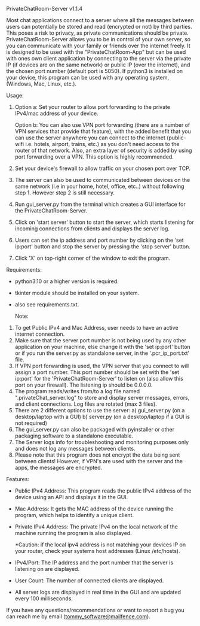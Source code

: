 PrivateChatRoom-Server v1.1.4

  Most chat applications connect to a server where all the messages between
users can potentially be stored and read (encrypted or not) by third parties.
This poses a risk to privacy, as private communications should be private.
PrivateChatRoom-Server allows you to be in control of your own server, so you
can communicate with your family or friends over the internet freely. 
It is designed to be used with the "PrivateChatRoom-App" but can be used
with ones own client application by connecting to the server via the
private IP (if devices are on the same network) or public IP (over the internet),
and the chosen port number (default port is 5050).
If python3 is installed on your device, this program can be used with any 
operating system, (Windows, Mac, Linux, etc.).

  Usage:
1. Option a:
   Set your router to allow port forwarding to the private IPv4/mac address
    of your device.
   
   Option b:
   You can also use VPN port forwarding (there are a number of VPN services
    that provide that feature), with the added benefit that you can use the
    server anywhere you can connect to the internet (public-wifi i.e. hotels,
    airport, trains, etc.) as you don't need access to the router of that
    network.
    Also, an extra layer of security is added by using port forwarding over a
    VPN.
    This option is highly recommended.
3.  Set your device's firewall to allow traffic on your chosen port over TCP.
4.  The server can also be used to communicated between devices on the same
    network (i.e in your home, hotel, office, etc..) without following step 1.
    However step 2 is still necessary.
5.  Run gui_server.py from the terminal which creates a GUI interface for the
    PrivateChatRoom-Server.
6.  Click on 'start server' button to start the server, which starts listening
    for incoming connections from clients and displays the server log.
7.  Users can set the ip address and port number by clicking on the 'set ip:port'
    button and stop the server by pressing the 'stop server' button.
8.  Click 'X' on top-right corner of the window to exit the program.

  Requirements:
- python3.10 or a higher version is required.
- tkinter module should be installed on your system.
- also see requirements.txt.

  Note:
1. To get Public IPv4 and Mac Address, user needs to have an active internet
    connection.
2. Make sure that the server port number is not being used by any other
    application on your machine, else change it with the 'set ip:port' button
    or if you run the server.py as standalone server, in the '.pcr_ip_port.txt'
    file.
3. If VPN port forwarding is used, the VPN server that you connect to will
    assign a port number. This port number should be set with the 'set ip:port'
    for the 'PrivateChatRoom-Server' to listen on (also allow this port on your
    firewall). The listening ip should be 0.0.0.0.
4. The program reads/writes from/to a log file named ".privateChat_server.log"
    to store and display server messages, errors, and client connections.
    Log files are rotated (max 3 files). 
5. There are 2 different options to use the server:
    a) gui_server.py (on a desktop/laptop with a GUI)
    b) server.py (on a desktop/laptop if a GUI is not required)
6. The gui_server.py can also be packaged with pyinstaller or other packaging
    software to a standalone executable.
7. The Server logs info for troubleshooting and monitoring purposes only and 
    does not log any messages between clients.
8. Please note that this program does not encrypt the data being sent between
    clients! However, if VPN's are used with the server and the apps, the
    messages are encrypted.

  Features:
- Public IPv4 Address: This program reads the public IPv4 address of the
   device using an API and displays it in the GUI.
- Mac Address: It gets the MAC address of the device running the program,
   which helps to identify a unique client.
- Private IPv4 Address: The private IPv4 on the local network of the machine
   running the program is also displayed.

   *Caution: if the local ipv4 address is not matching your devices IP on your
   router, check your systems host addresses (Linux /etc/hosts).
- IPv4/Port: The IP address and the port number that the server is listening on
   are displayed.
- User Count: The number of connected clients are displayed.
- All server logs are displayed in real time in the GUI and are updated
   every 100 milliseconds.

If you have any questions/recommendations or want to report a bug you can reach
 me by email (tommy_software@mailfence.com).
